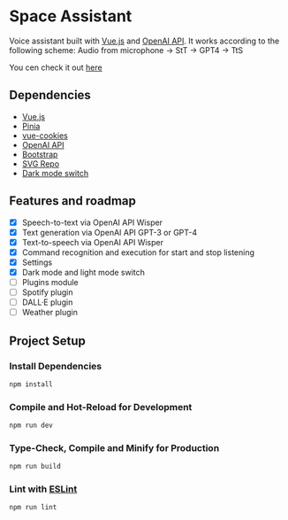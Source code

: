 # Space Assistant

Voice assistant built with [Vue.js](https://vuejs.org/) and [OpenAI API](https://platform.openai.com/docs/).
It works according to the following scheme: Audio from microphone -> StT -> GPT4 -> TtS

You cen check it out [here](https://spaceshaman.github.io/space-assistant/)

## Dependencies

- [Vue.js](https://vuejs.org/)
- [Pinia](https://pinia.vuejs.org)
- [vue-cookies](https://github.com/cmp-cc/vue-cookies)
- [OpenAI API](https://platform.openai.com/docs/)
- [Bootstrap](https://getbootstrap.com/)
- [SVG Repo](https://www.svgrepo.com/)
- [Dark mode switch](https://codepen.io/mrozilla/pen/OJJNjRb)

## Features and roadmap

- [x] Speech-to-text via OpenAI API Wisper
- [x] Text generation via OpenAI API GPT-3 or GPT-4
- [x] Text-to-speech via OpenAI API Wisper
- [x] Command recognition and execution for start and stop listening
- [x] Settings
- [x] Dark mode and light mode switch
- [ ] Plugins module
- [ ] Spotify plugin
- [ ] DALL·E plugin
- [ ] Weather plugin

## Project Setup

### Install Dependencies

```sh
npm install
```

### Compile and Hot-Reload for Development

```sh
npm run dev
```

### Type-Check, Compile and Minify for Production

```sh
npm run build
```

### Lint with [ESLint](https://eslint.org/)

```sh
npm run lint
```
